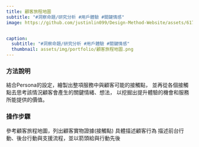 ```yaml
---
title: 顧客旅程地圖
subtitle: "#洞察命題/研究分析 #用戶體驗 #關鍵情感"
image: https://github.com/justinlin099/Design-Method-Website/assets/61717681/639c17d6-efeb-4b92-bdb4-35230e65e5fc


caption:
  subtitle: "#洞察命題/研究分析 #用戶體驗 #關鍵情感"
  thumbnail: assets/img/portfolio/顧客旅程地圖.png
---
```

### 方法說明
結合Persona的設定，繪製出整項服務中與顧客可能的接觸點，
並再從各個接觸點去思考該情況顧客會產生的關鍵情緒、想法，
以挖掘出提升體驗的機會和服務所能提供的價值。

### 操作步驟
參考顧客旅程地圖，列出顧客實物證據(接觸點)
具體描述顧客行為
描述前台行動、後台行動與支援流程，並以箭頭給與行動先後




